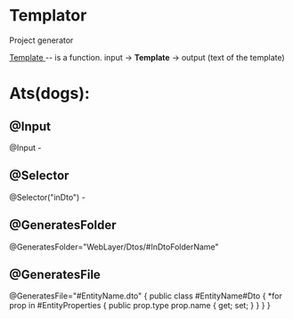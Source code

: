 # Templator
Project generator

<ins> Template </ins> -- is a function. input -> **Template** -> output (text of the template)


# Ats(dogs):

## @Input
@Input - 

## @Selector
@Selector("inDto") - 

## @GeneratesFolder
@GeneratesFolder="WebLayer/Dtos/#InDtoFolderName"


## @GeneratesFile
@GeneratesFile="#EntityName.dto"
{
    public class #EntityName#Dto 
    {
        *for prop in #EntityProperties
        {
            public prop.type prop.name { get; set; }
        }
    }
}
